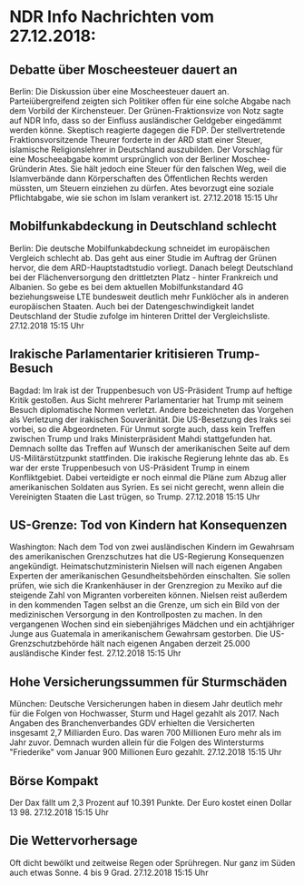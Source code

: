 # NDR Info Nachrichten vom 27.12.2018:


## Debatte über Moscheesteuer dauert an
Berlin: Die Diskussion über eine Moscheesteuer dauert an. Parteiübergreifend zeigten sich Politiker offen für eine solche Abgabe nach dem Vorbild der Kirchensteuer. Der Grünen-Fraktionsvize von Notz sagte auf NDR Info, dass so der Einfluss ausländischer Geldgeber eingedämmt werden könne. Skeptisch reagierte dagegen die FDP. Der stellvertretende Fraktionsvorsitzende Theurer forderte in der ARD statt einer Steuer, islamische Religionslehrer in Deutschland auszubilden. Der Vorschlag für eine Moscheeabgabe kommt ursprünglich von der Berliner Moschee-Gründerin Ates. Sie hält jedoch eine Steuer für den falschen Weg, weil die Islamverbände dann Körperschaften des Öffentlichen Rechts werden müssten, um Steuern einziehen zu dürfen. Ates bevorzugt eine soziale Pflichtabgabe, wie sie schon im Islam verankert ist. 27.12.2018 15:15 Uhr 

## Mobilfunkabdeckung in Deutschland schlecht
Berlin: Die deutsche Mobilfunkabdeckung schneidet im europäischen Vergleich schlecht ab. Das geht aus einer Studie im Auftrag der Grünen hervor, die dem ARD-Hauptstadtstudio vorliegt. Danach belegt Deutschland bei der Flächenversorgung den drittletzten Platz - hinter Frankreich und Albanien. So gebe es bei dem aktuellen Mobilfunkstandard 4G beziehungsweise LTE bundesweit deutlich mehr Funklöcher als in anderen europäischen Staaten. Auch bei der Datengeschwindigkeit landet Deutschland der Studie zufolge im hinteren Drittel der Vergleichsliste. 27.12.2018 15:15 Uhr 

## Irakische Parlamentarier kritisieren Trump-Besuch
Bagdad: Im Irak ist der Truppenbesuch von US-Präsident Trump auf heftige Kritik gestoßen. Aus Sicht mehrerer Parlamentarier hat Trump mit seinem Besuch diplomatische Normen verletzt. Andere bezeichneten das Vorgehen als Verletzung der irakischen Souveränität. Die US-Besetzung des Iraks sei vorbei, so die Abgeordneten. Für Unmut sorgte auch, dass kein Treffen zwischen Trump und Iraks Ministerpräsident Mahdi stattgefunden hat. Demnach sollte das Treffen auf Wunsch der amerikanischen Seite auf dem US-Militärstützpunkt stattfinden. Die irakische Regierung lehnte das ab. Es war der erste Truppenbesuch von US-Präsident Trump in einem Konfliktgebiet. Dabei verteidigte er noch einmal die Pläne zum Abzug aller amerikanischen Soldaten aus Syrien. Es sei nicht gerecht, wenn allein die Vereinigten Staaten die Last trügen, so Trump. 27.12.2018 15:15 Uhr 

## US-Grenze: Tod von Kindern hat Konsequenzen
Washington: Nach dem Tod von zwei ausländischen Kindern im Gewahrsam des amerikanischen Grenzschutzes hat die US-Regierung Konsequenzen angekündigt. Heimatschutzministerin Nielsen will nach eigenen Angaben Experten der amerikanischen Gesundheitsbehörden einschalten. Sie sollen prüfen, wie sich die Krankenhäuser in der Grenzregion zu Mexiko auf die steigende Zahl von Migranten vorbereiten können. Nielsen reist außerdem in den kommenden Tagen selbst an die Grenze, um sich ein Bild von der medizinischen Versorgung in den Kontrollposten zu machen. In den vergangenen Wochen sind ein siebenjähriges Mädchen und ein achtjähriger Junge aus Guatemala in amerikanischem Gewahrsam gestorben. Die US-Grenzschutzbehörde hält nach eigenen Angaben derzeit 25.000 ausländische Kinder fest. 27.12.2018 15:15 Uhr 

## Hohe Versicherungssummen für Sturmschäden
München: Deutsche Versicherungen haben in diesem Jahr deutlich mehr für die Folgen von Hochwasser, Sturm und Hagel gezahlt als 2017. Nach Angaben des Branchenverbandes GDV erhielten die Versicherten insgesamt 2,7 Milliarden Euro. Das waren 700 Millionen Euro mehr als im Jahr zuvor. Demnach wurden allein für die Folgen des Wintersturms "Friederike" vom Januar 900 Millionen Euro gezahlt. 27.12.2018 15:15 Uhr 

## Börse Kompakt
Der Dax fällt um 2,3 Prozent auf 10.391 Punkte. Der Euro kostet einen Dollar 13 98. 27.12.2018 15:15 Uhr 

## Die Wettervorhersage
Oft dicht bewölkt und zeitweise Regen oder Sprühregen. Nur ganz im Süden auch etwas Sonne. 4 bis 9 Grad. 27.12.2018 15:15 Uhr 
